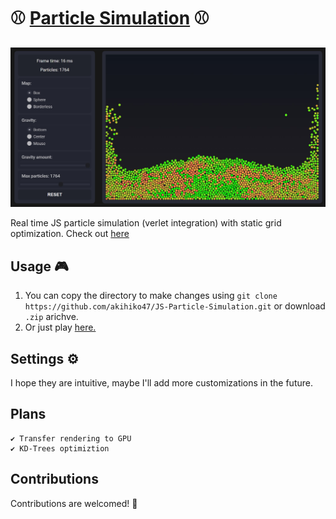 # ⚾ [Particle Simulation](https://akihiko47.github.io/JS-Particle-Simulation/) ⚾

![Logo](https://github.com/akihiko47/JS-Particle-Simulation/blob/main/logo.jpg)

Real time JS particle simulation (verlet integration) with static grid optimization. Check out [here](https://akihiko47.github.io/JS-Particle-Simulation/)

## Usage 🎮
1. You can copy the directory to make changes using ```git clone https://github.com/akihiko47/JS-Particle-Simulation.git``` or download `.zip` arichve.
2. Or just play [here.](https://akihiko47.github.io/JS-Particle-Simulation/)

## Settings ⚙️
I hope they are intuitive, maybe I'll add more customizations in the future.

## Plans
    ✔️ Transfer rendering to GPU
    ✔️ KD-Trees optimiztion

## Contributions
Contributions are welcomed! 👋
